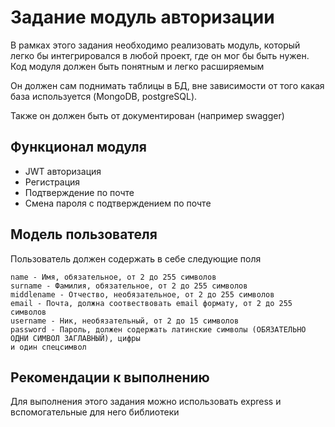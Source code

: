 # Задание модуль авторизации
В рамках этого задания необходимо реализовать модуль, который легко бы интегрировался в любой проект, где он мог бы быть нужен. Код модуля должен быть понятным и легко расширяемым

Он должен сам поднимать таблицы в БД, вне зависимости от того какая база используется (MongoDB, postgreSQL).

Также он должен быть от документирован (например swagger) 

## Функционал модуля

- JWT авторизация
- Регистрация
- Подтверждение по почте
- Смена пароля с подтверждением по почте

## Модель пользователя
Пользователь должен содержать в себе следующие поля

	name - Имя, обязательное, от 2 до 255 символов 
	surname - Фамилия, обязательное, от 2 до 255 символов 
	middlename - Отчество, необязательное, от 2 до 255 символов 
	email - Почта, должна соотвествовать email формату, от 2 до 255 символов 
	username - Ник, необязательный, от 2 до 15 символов 
	password - Пароль, должен содержать латинские символы (ОБЯЗАТЕЛЬНО ОДНИ СИМВОЛ ЗАГЛАВНЫЙ), цифры
	и один спецсимвол

##  Рекомендации к выполнению
Для выполнения этого задания можно использовать express и вспомогательные для него библиотеки
 
<!--stackedit_data:
eyJoaXN0b3J5IjpbLTMyNDY2MTM5OSwyMDU3MjI4MjAxLC0yMD
g4NzQ2NjEyXX0=
-->
